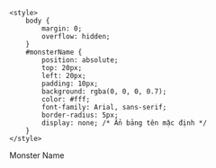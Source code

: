 <!DOCTYPE html>
<html lang="en">
<head>
    <meta charset="UTF-8">
    <meta name="viewport" content="width=device-width, initial-scale=1.0">
    <title>Monster Game</title>
    <script src="https://cdnjs.cloudflare.com/ajax/libs/phaser/3.55.2/phaser.min.js"></script>
    <script src="https://cdn.jsdelivr.net/npm/phaser@3.55.2/dist/phaser.min.js"></script>
<script src="https://cdn.jsdelivr.net/npm/phaser3-rex-plugins@1.1.9/dist/rexvirtualjoystickplugin.min.js"></script>

    
    <style>
        body {
            margin: 0;
            overflow: hidden;
        }
        #monsterName {
            position: absolute;
            top: 20px;
            left: 20px;
            padding: 10px;
            background: rgba(0, 0, 0, 0.7);
            color: #fff;
            font-family: Arial, sans-serif;
            border-radius: 5px;
            display: none; /* Ẩn bảng tên mặc định */
        }
    </style>
</head>
<body>
    <!-- Bảng tên quái vật -->
    <div id="monsterName">Monster Name</div>
<script>
function preload() {
    // Tải hình ảnh cho nhân vật, quái vật và ghế
    this.load.image('player', 'https://labs.phaser.io/assets/sprites/phaser-dude.png');
    this.load.image('monster', 'https://labs.phaser.io/assets/sprites/monkey.png');
    this.load.image('chair', 'https://labs.phaser.io/assets/sprites/chair.png');
    this.load.image('shadow', 'img/shadow_char.png');
    this.load.image('arrow', 'https://labs.phaser.io/assets/sprites/arrow.png'); // Mũi tên chỉ định

    // Nạp Atlas (hình ảnh + file JSON)
    this.load.atlas('charBody', 'img/huu.png', 'img/hu.json');
    this.load.atlas('clothesMale', 'img/clothesMale.png', 'img/clothesMale.json');
    this.load.atlas('monMap1', 'img/monMap1.png', 'img/monMap1.json');

}

function create() {
    // Tạo joystick
    this.joystick = this.plugins.get('rexvirtualjoystickplugin').add(this, {
        x: 100,
        y: 500,
        radius: 50,
        base: this.add.circle(0, 0, 50, 0x888888),
        thumb: this.add.circle(0, 0, 25, 0xcccccc),
        dir: '8dir',
        forceMin: 10,
        enable: true
    });

    // Tạo nhân vật
    player = this.physics.add.sprite(200, 300, 'shadow');
    player.setCollideWorldBounds(true);
    player.setSize(50, 30);
    player.setOffset(28, 54);

    // Đặt camera theo dõi nhân vật
    // Thiết lập giới hạn cho camera để nó không kéo vào khi nhân vật ở cạnh bản đồ
    const camera = this.cameras.main;
    camera.setBounds(0, 0, 800, 600); // Điều chỉnh kích thước này cho phù hợp với bản đồ của bạn
    camera.startFollow(player, true, 0.08, 0.08); // Giảm tốc độ theo dõi để tránh giật cục
    camera.setLerp(0.1, 0.1); // Điều chỉnh độ mượt của camera khi theo dõi nhân vật

    this.anims.create({
        key: 'monWalk',
        frames: this.anims.generateFrameNames('monMap1', { frames: ['5', '3'] }),
        frameRate: 5,
        repeat: -1
    });
    this.anims.create({
        key: 'monIdle',
        frames: this.anims.generateFrameNames('monMap1', { frames: ['5', '4'] }),
        frameRate: 5,
        repeat: -1
    });
    this.anims.create({
        key: 'monWalkRe',
        frames: this.anims.generateFrameNames('monMap1', { frames: ['9', '10'] }),
        frameRate: 5,
        repeat: -1
    });
    this.anims.create({
        key: 'monIdleRe',
        frames: this.anims.generateFrameNames('monMap1', { frames: ['9', '11'] }),
        frameRate: 5,
        repeat: -1
    });

    const monsterNames = ["Quái Xanh", "Quái Đỏ", "Quái Vàng"];
    // Tạo quái vật
    for (let i = 0; i < 3; i++) {
        const monster = this.physics.add.sprite(100 + i * 200, Math.random() * 600, 'monIdle');
        monster.setVelocity(Phaser.Math.Between(-50, 50), Phaser.Math.Between(-50, 50));
        monster.setBounce(1);
        monster.setCollideWorldBounds(true);
        monsters.push(monster);
        monster.anims.play('monIdle');
        monster.setSize(50, 30);
        monster.setOffset(28, 54);
        
        // Tạo Text cho mỗi quái vật
        const monsterNameText = this.add.text(monster.x, monster.y - 50, 'Monster ' + (i + 1), { fontSize: '16px', fill: '#ff0000' }).setOrigin(0.5);
        monsterNamesText.push(monsterNameText);
        monster.name = monsterNames[i]

         // Kiểm tra hướng di chuyển và thay đổi scale
        this.physics.world.on('worldstep', () => {
            if (monster.body.velocity.x < 0) {
                // Nếu quái vật di chuyển sang trái, đảo chiều scale
                monster.anims.play('monWalkRe', true);
            } else if (monster.body.velocity.x > 0) {
                // Nếu quái vật di chuyển sang phải, khôi phục scale ban đầu
                monster.anims.play('monWalk', true);
            }
        });
    }

    // Tạo ghế
    for (let i = 0; i < 3; i++) {
        const chair = this.physics.add.sprite(200 + i * 200, 400, 'chair');
        chair.setCollideWorldBounds(true);
        chair.setBounce(0.2); // Thêm độ nảy cho bàn
        chair.setDrag(400)
        // chair.setImmovable(true);
        chairs.push(chair);
    }

    // Thiết lập điều khiển
    cursors = this.input.keyboard.createCursorKeys();

    // Thiết lập va chạm giữa quái vật và ghế
    monsters.forEach(monster => {
        chairs.forEach(chair => {
            this.physics.add.collider(monster, chair, stopMonster);
        });
    });

    
    
   

    // Thiết lập va chạm giữa các ghế
    for (let i = 0; i < chairs.length; i++) {
        for (let j = i + 1; j < chairs.length; j++) {
            this.physics.add.collider(chairs[i], chairs[j]);
        }
    }

    // -------------------------------
    // tạo animation
    // this.anims.create({
    //     key: 'walk',
    //     frames: this.anims.generateFrameNames('myAtlas', { start: 1, end: 4 }),
    //     // frames: [
    //     //     { key: 'myAtlas', frame: '2' },
    //     //     { key: 'myAtlas', frame: '5' }
    //     // ],
    //     frameRate: 10,
    //     repeat: -1
    // });

    // Tạo animation cho body
this.anims.create({
    key: 'charIdle',
    frames: this.anims.generateFrameNames('charBody', { frames: ['3', '2'] }),  
    // frames: [
    //         { key: 'charBody', frame: '2' },
    //         { key: 'charBody', frame: '1' }
    //     ],
    frameRate: 5,
    repeat: -1
});
this.anims.create({
    key: 'charWalk',
    frames: this.anims.generateFrameNames('charBody', { frames: ['3', '1'] }),  
    frameRate: 5,
    repeat: -1
});
// Tạo animation cho shirt
this.anims.create({
    key: 'clothesMaleWalk',
    frames: this.anims.generateFrameNames('clothesMale', { frames: ['3', '1'] }),  // Frames 3, 5, 6 cho áo
    frameRate: 5,
    repeat: -1
});

// Tạo animation cho pants
this.anims.create({
    key: 'clothesMaleIdle',
    frames: this.anims.generateFrameNames('clothesMale', { frames: ['3', '2'] }),  // Frames 7, 8, 9 cho quần
    frameRate: 5,
    repeat: -1
});


    // Tạo container cho nhân vật
    containerChar = this.add.container(200, 298);
    containerChar.setSize(100, 100);

    // Tạo phần body và thêm vào container
    body = this.physics.add.sprite(0, 0, 'charBody');
    // body.setDisplaySize(100, 100);
    body.setOrigin(0.5, 0.5);  // Đặt origin của sprite tại giữa hình ảnh
    containerChar.add(body); 

    // Tạo Tên cho nhân vật
    playerNameText = this.add.text(containerChar.x, containerChar.y - 50, 'Kun1891', { fontSize: '16px', fill: '#ffffff' })
        .setOrigin(0.5)

    // // Tạo phần shirt và thêm vào container
    clothes = this.add.sprite(0, 0, 'clothesMale');
    clothes.setDepth(2);  // Shirt nằm trên body
    clothes.setOrigin(0.5, 0.5); 
    containerChar.add(clothes); 
    
    // body.anims.play('charIdle'); 
    // clothes.anims.play('clothesMaleIdle');

    // // Tạo phần pants và thêm vào container
    // pants = this.add.sprite(0, 0, 'character', 'pants.png');
    // pants.setDepth(2);  // Pants nằm trên shirt
    // containerChar.add(pants); pants.anims.play('walk');

    // Nếu nhấn SPACE thì thay đổi quần áo
    // this.input.keyboard.on('keydown-SPACE', function () {
    //     changeShirt('shirt2.png');  // Thay đổi áo
    // });

    // Thiết lập va chạm giữa nhân vật và ghế
    chairs.forEach(chair => {
        this.physics.add.collider(player, chair, stopPlayer);
    });

    // -----------------
    // tạo mũi tên trên đầu quái
    indicator = this.add.image(0, 0, 'arrow').setOrigin(0.5, 0.5).setVisible(false);

    // Chuyển đổi giữa các quái vật
    this.input.keyboard.on('keydown-SPACE', () => {
        currentMonsterIndex = (currentMonsterIndex + 1) % monstersNear.length;
        monsterPresent = monstersNear[currentMonsterIndex]
        monsterSelectedManually = true; // Ghi nhớ rằng người chơi đã chọn thủ công
    });

//     this.input.keyboard.on('keydown-SPACE', () => {
//     if (monstersNear.length > 0) {
//         currentMonsterIndex = (currentMonsterIndex + 1) % monstersNear.length;
//         monsterPresent = monstersNear[currentMonsterIndex];

//         // Đặt vị trí của mũi tên lên trên quái vật được chọn
//         indicator.setPosition(monsterPresent.x, monsterPresent.y - 50).setVisible(true);
//         monsterNameDiv.innerText = monsterPresent.name;
//         monsterNameDiv.style.display = "block";
//         monsterNameDiv.style.left = `${monsterPresent.x}px`;
//         monsterNameDiv.style.top = `${monsterPresent.y - 60}px`;
//     }
// });
// --------------------------- chuyển cảnh
    // Khi chuyển cảnh, lưu dữ liệu container
    // this.input.keyboard.on('keydown-C', () => {
    //     this.scene.transition({
    //         target: 'MapC',
    //         duration: 500,
    //         onUpdate: () => {
    //             // Truyền dữ liệu container sang MapC
    //             this.scene.get('MapC').dataContainer = exportContainerData(containerChar);
    //         }
    //     });
    // });
    this.input.keyboard.on('keydown-C', () => {
        this.scene.transition({ target: 'MapC', duration: 500 
    });
});

}

function update() {
    // Xử lý điều khiển nhân vật
    let isMoving = false; // Kiểm tra xem nhân vật có di chuyển không

    if (cursors.left.isDown) {
        player.setVelocityX(-vel);
        containerChar.x = player.x + 3
        containerChar.setScale(-1, 1);
        isMoving = true;
    } else if (cursors.right.isDown) {
        player.setVelocityX(vel);
        containerChar.x = player.x + 1
        containerChar.setScale(1, 1);
        isMoving = true;
    } else {
        player.setVelocityX(0);
        if (containerChar.scaleX === -1) {
            containerChar.x = player.x + 5
        } else {
            containerChar.x = player.x
        }
    }

    if (cursors.up.isDown) {
        player.setVelocityY(-vel);
        containerChar.y = player.y - 4;
        isMoving = true;
    } else if (cursors.down.isDown) {
        player.setVelocityY(vel);
        containerChar.y = player.y +2;
        isMoving = true;
    } else {
        player.setVelocityY(0);
        containerChar.y = player.y - 1;
    }

    // animation quái vật
    // monsters.forEach((monster) => {
    //     // Kiểm tra điều kiện để chuyển animation
    //     if (monster.body.velocity.x !== 0 || monster.body.velocity.y !== 0) {
    //         monster.play('monWalk');
    //     } else {
    //         monster.play('monIdle');
    //     }
    // });



    // Chọn hoạt ảnh dựa trên trạng thái di chuyển
    if (isMoving) {
        body.anims.play('charWalk', true);
        clothes.anims.play('clothesMaleWalk', true);
    } else {
        body.anims.play('charIdle', true);
        clothes.anims.play('clothesMaleIdle', true);
    }


    // Cập nhật vị trí Text của nhân vật
    // playerNameText.setPosition(player.x, player.y - 50);
    playerNameText.setPosition(containerChar.x, containerChar.y - 50);

    // Cập nhật vị trí Text của từng quái vật
    monsters.forEach((monster, index) => {
        monsterNamesText[index].setPosition(monster.x, monster.y - 50);
    });


    // ------------------ mũi tên trên đầu quái
    // Kiểm tra khoảng cách gần quái vật
    // selectedMonsterIndex = -1; // Reset chỉ số quái vật đã chọn
    let previousMonstersNear = [...monstersNear]; // Lưu lại danh sách trước đó để so sánh
    monstersNear = [];
    monsters.forEach((monster, index) => {
        const distance = Phaser.Math.Distance.Between(player.x, player.y, monster.x, monster.y);
        if (distance < 100) { // Khoảng cách để chọn quái vật
            monstersNear.push(monster);
        }
    });
//     monstersNear = monsters.filter(monster => 
//     Phaser.Math.Distance.Between(player.x, player.y, monster.x, monster.y) < 100
// );


    // Nếu danh sách quái vật gần thay đổi và không có hành động chuyển quái vật
    if (monstersNear.length > 0 &&
        (!monsterSelectedManually || monstersNear !== previousMonstersNear)) {
        // Kiểm tra và điều chỉnh currentMonsterIndex
        if (currentMonsterIndex >= monstersNear.length) {
            currentMonsterIndex = 0; // Đặt lại chỉ số về 0 nếu vượt quá
        }
        monsterPresent = monstersNear[currentMonsterIndex]
        indicator.setVisible(true);
        indicator.setPosition(monsterPresent.x, monsterPresent.y - 25);
    }

    // Nếu không có quái vật gần, ẩn mũi tên chỉ định
    if (monstersNear.length === 0) {
        indicator.setVisible(false);

        monsterSelectedManually = false; // Reset lại trạng thái chuyển thủ công
        currentMonsterIndex = 0;
        // ẩn tên quái
        monsterNameDiv.style.display = 'none';
    } else {
        monsterNameDiv.style.display = 'block';
        monsterNameDiv.innerText = monstersNear[currentMonsterIndex].name;
    }

    // // Xử lý di chuyển bằng joystick
    // const force = this.joystick.force;
    // if (force > 0) {
    //     const angle = this.joystick.angle;
    //     this.physics.velocityFromRotation(Phaser.Math.DegToRad(angle), force * 10, player.body.velocity);
    // } else {
    //     player.setVelocity(0, 0); // Dừng khi không có lực từ joystick
    // }
}

function stopMonster(monster, chair) {
    // Tính toán vector hướng từ ghế đến quái vật
    const direction = monster.body.position.clone().subtract(chair.body.position);
    direction.normalize(); // Chuẩn hóa vector
    // Đặt vận tốc ngược lại cho quái vật
    monster.setVelocity(direction.x * 100, direction.y * 100); // Tăng tốc độ nếu cần thiết
}

function stopPlayer() {
    // Dừng nhân vật khi chạm ghế
    player.setVelocity(0);
}

function exportContainerData(container) {
        // Trả về vị trí và các sprite trong container dưới dạng một đối tượng
        return {
            x: container.x,
            y: container.y,
            children: container.list.map(child => ({
                key: child.texture.key,
                x: child.x,
                y: child.y
            }))
        };
    } 



    class MapC extends Phaser.Scene {
    constructor() {
        super('MapC');
        this.dataContainer = null; // dữ liệu container sẽ được nhận từ MapA
    }

    create() {
        if (this.dataContainer) {
            const newContainer = importContainerData(this, this.myContainerData);
             // Thêm container vào cảnh
            this.add.existing(newContainer);
        }
    }
}

function importContainerData(scene, containerData) {
    // Tạo lại container từ dữ liệu đã lưu
    const container = scene.add.container(containerData.x, containerData.y);
    // Tạo lại các sprite bên trong container
    containerData.children.forEach(child => {
        const sprite = scene.add.sprite(child.x, child.y, child.key);
        container.add(sprite);
    });
    return container;
}
// Hàm thay đổi quần áo
function changeShirt(newShirt) {
    shirt.setTexture('character', newShirt);
}


</script>
<script src="phaser/declare.js"></script>
<script src="phaser/mapA.js"></script>
<script src="phaser/startGame.js"></script>

</body>
</html>
